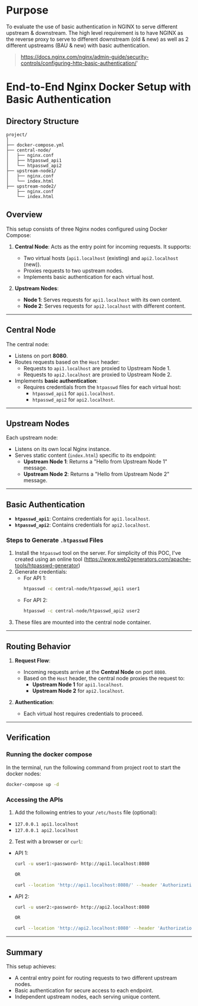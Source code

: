 # Purpose

To evaluate the use of basic authentication in NGINX to serve different upstream & downstream. The high level requirement is to have NGINX as the reverse proxy to serve to different downstream (old & new) as well as 2 different upstreams (BAU & new) with basic authentication.

> https://docs.nginx.com/nginx/admin-guide/security-controls/configuring-http-basic-authentication/'

# End-to-End Nginx Docker Setup with Basic Authentication

## Directory Structure
```plaintext
project/
│
├── docker-compose.yml
├── central-node/
│   ├── nginx.conf
│   ├── htpasswd_api1
│   └── htpasswd_api2
├── upstream-node1/
│   ├── nginx.conf
│   └── index.html
├── upstream-node2/
    ├── nginx.conf
    └── index.html
```

## Overview
This setup consists of three Nginx nodes configured using Docker Compose:
1. **Central Node**: Acts as the entry point for incoming requests. It supports:
   - Two virtual hosts (`api1.localhost` (existing) and `api2.localhost` (new)).
   - Proxies requests to two upstream nodes.
   - Implements basic authentication for each virtual host.

2. **Upstream Nodes**:
   - **Node 1**: Serves requests for `api1.localhost` with its own content.
   - **Node 2**: Serves requests for `api2.localhost` with different content.

---

## Central Node
The central node:
- Listens on port **8080**.
- Routes requests based on the `Host` header:
  - Requests to `api1.localhost` are proxied to Upstream Node 1.
  - Requests to `api2.localhost` are proxied to Upstream Node 2.
- Implements **basic authentication**:
  - Requires credentials from the `htpasswd` files for each virtual host:
    - `htpasswd_api1` for `api1.localhost`.
    - `htpasswd_api2` for `api2.localhost`.

---

## Upstream Nodes
Each upstream node:
- Listens on its own local Nginx instance.
- Serves static content (`index.html`) specific to its endpoint:
  - **Upstream Node 1**: Returns a "Hello from Upstream Node 1" message.
  - **Upstream Node 2**: Returns a "Hello from Upstream Node 2" message.

---

## Basic Authentication
- **`htpasswd_api1`**: Contains credentials for `api1.localhost`.
- **`htpasswd_api2`**: Contains credentials for `api2.localhost`.

### Steps to Generate `.htpasswd` Files
1. Install the `htpasswd` tool on the server. For simplicity of this POC, I've created using an online tool (https://www.web2generators.com/apache-tools/htpasswd-generator)
2. Generate credentials:
   - For API 1:
     ```bash
     htpasswd -c central-node/htpasswd_api1 user1
     ```
   - For API 2:
     ```bash
     htpasswd -c central-node/htpasswd_api2 user2
     ```
3. These files are mounted into the central node container.

---

## Routing Behavior
1. **Request Flow**:
   - Incoming requests arrive at the **Central Node** on port `8080`.
   - Based on the `Host` header, the central node proxies the request to:
     - **Upstream Node 1** for `api1.localhost`.
     - **Upstream Node 2** for `api2.localhost`.

2. **Authentication**:
   - Each virtual host requires credentials to proceed.

---

## Verification
### Running the docker compose
In the terminal, run the following command from project root to start the docker nodes:
```bash
docker-compose up -d
```

### Accessing the APIs
1. Add the following entries to your `/etc/hosts` file (optional):
- `127.0.0.1 api1.localhost` 
- `127.0.0.1 api2.localhost`

2. Test with a browser or `curl`:
- API 1:
  ```bash
  curl -u user1:<password> http://api1.localhost:8080
  
  OR
  
  curl --location 'http://api1.localhost:8080/' --header 'Authorization: Basic dXNlcjE6ODROZ05nMmtJYUVQY29OV0c2V0M='
  ```
- API 2:
  ```bash
  curl -u user2:<password> http://api2.localhost:8080

  OR

  curl --location 'http://api2.localhost:8080' --header 'Authorization: Basic dXNlcjI6VTl6anFHMmNDTmtKQzFtRVZReFU='
  ```

---

## Summary
This setup achieves:
- A central entry point for routing requests to two different upstream nodes.
- Basic authentication for secure access to each endpoint.
- Independent upstream nodes, each serving unique content.
